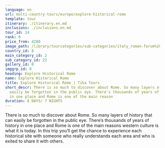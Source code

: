 ```yaml
---
language: en
url: multi-country-tours/europe/explore-historical-rome
template: tour
itinerary: ./itinerary.en.md
inclusions: ./inclusions.en.md
tour_id: 14
rank: 0
price_from: 4200
image_path: /library/tourcategories/sub-categories/italy_roman-forum%2C-rome%2C-italy.jpg
country_id: 8
main_category_id: 2
sub_category_id: 22
gallery_id: 0
imggrp_id: 0
heading: Explore Historical Rome
name: Explore Historical Rome
title: Explore Historical Rome | Tika Tours
short_descr: There is so much to discover about Rome. So many layers of history that can
  easily be forgotten in the public eye. There's thousands of years of history
  in one place and Rome is one of the main reason
duration: 8 DAYS/ 7 NIGHTS
---
```

There is so much to discover about Rome. So many layers of history that can easily
be forgotten in the public eye. There’s thousands of years of history in one place
and Rome is one of the main reasons western culture is what it is today. In this
trip you’ll get the chance to experience each historical site with someone who really
understands each area and who is exited to share it with others.

